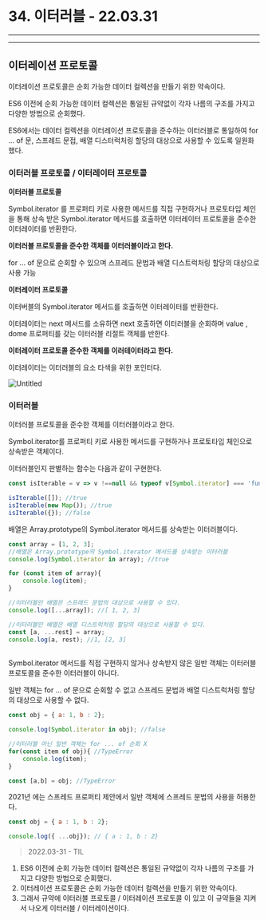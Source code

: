 # 34. 이터러블 - 22.03.31

---

---

## 이터레이션 프로토콜

이터레이션 프로토콜은 순회 가능한 데이터 컬렉션을 만들기 위한 약속이다.

ES6 이전에 순회 가능한 데이터 컬렉션은 통일된 규약없이 각자 나름의 구조를 가지고 다양한 방법으로 순회했다.

ES6에서는 데이터 컬렉션을 이터레이션 프로토콜을 준수하는 이터러블로 통일하여 for ... of 문, 스프레드 문접, 배열 디스터럭처링 할당의 대상으로 사용할 수 있도록 일원화 했다.

### 이터러블 프로토콜 / 이터레이터 프로토콜

**이터러블 프로토콜**

Symbol.iterator 를 프로퍼티 키로 사용한 메서드를 직접 구현하거나 프로토타입 체인을 통해 상속 받은 Symbol.iterator 메서드를 호출하면 이터레이터 프로토콜을 준수한 이터레이터를 반환한다.

**이터러블 프로토콜을 준수한 객체를 이터러블이라고 한다.**

for ... of 문으로 순회할 수 있으며 스프레드 문법과 배열 디스트럭처링 할당의 대상으로 사용 가능

**이터레이터 프로토콜**

이터버블의 Symbol.iterator 메서드를 호출하면 이터레이터를 반환한다.

이터레이터는 next 메서드를 소유하면 next 호출하면 이터러블을 순회하며 value , dome 프로퍼티를 갖는 이터러블 리절트 객체를 반한다.

**이터레이터 프로토콜 준수한 객체를 이러테이터라고 한다.**

이터레이터는 이터러블의 요소 타색을 위한 포인터다.

![Untitled](https://github.com/sTIL-us/javascript-deepdive-study/blob/e4b124b7c509a1856730509f0733dbd2cd59c356/34.%20%EC%9D%B4%ED%84%B0%EB%9F%AC%EB%B8%94/Untitled.png)

### 이터러블

이터러블 프로토콜을 준수한 객체를 이터러블이라고 한다.

Symbol.iterator를 프로퍼티 키로 사용한 메서드를 구현하거나 프로토타입 체인으로 상속받은 객체이다.

이터러블인지 판별하는 함수는 다음과 같이 구현한다.

```jsx
const isIterable = v => v !==null && typeof v[Symbol.iterator] === 'function' ;

isIterable([]); //true
isIterable(new Map()); //true
isIterable({}); //false
```

배열은 Array.prototype의 Symbol.iterator 메서드를 상속받는 이터러블이다.

```jsx
const array = [1, 2, 3];
//배열은 Array.prototype의 Symbol.iterator 메서드를 상속받는 이터러블
console.log(Symbol.iterator in array); //true

for (const item of array){
	console.log(item);
}

//이터러블인 배열은 스프레드 문법의 대상으로 사용할 수 있다.
console.log([...array]); //[ 1, 2, 3]

//이터러블인 배열은 배열 디스트럭처링 할당의 대상으로 사용할 수 있다.
const [a, ...rest] = array;
console.log(a, rest); //1, [2, 3]
	
```

Symbol.iterator 메서드를 직접 구현하지 않거나 상속받지 않은 일반 객체는 이터러블 프로토콜을 준수한 이터러블이 아니다.

일반 객체는 for ... of 문으로 순회할 수 없고 스프레드 문법과 배열 디스트럭처링 할당의 대상으로 사용할 수 없다.

```jsx
const obj = { a: 1, b : 2};

console.log(Symbol.iterator in obj); //false

//이터러블 아닌 일반 객체는 for ... of 순회 X
for(const item of obj){ //TypeError
	console.log(item);
}

const [a,b] = obj; //TypeError
```

2021년 에는 스프레드 프로퍼티 제안에서 일반 객체에 스프레드 문법의 사용을 허용한다.

```jsx
const obj = { a : 1, b : 2};

console.log({ ...obj}); // { a : 1, b : 2}
```

> 2022.03-31 - TIL
1. ES6 이전에 순회 가능한 데이터 컬렉션은 통일된 규약없이 각자 나름의 구조를 가지고 다양한 방법으로 순회했다.
2. 이터레이션 프로토콜은 순회 가능한 데이터 컬렉션을 만들기 위한 약속이다.
3. 그래서 규약에 이터러블 프로토콜 / 이터레이션 프로토콜 이 있고 이 규약들을 지켜서 나오게 이터러블 / 이터레이션이다.
>
